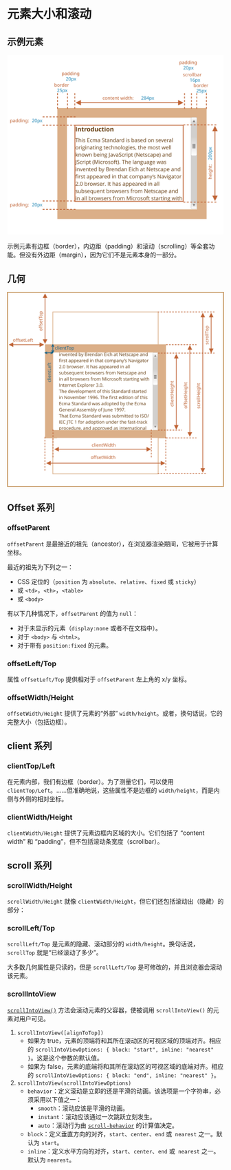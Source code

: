 # 元素大小和滚动

## 示例元素

![metric-css](assets/metric-css.svg)

示例元素有边框（border），内边距（padding）和滚动（scrolling）等全套功能。但没有外边距（margin），因为它们不是元素本身的一部分。

## 几何

![metric-all](assets/metric-all.svg)

## Offset 系列

### offsetParent

`offsetParent` 是最接近的祖先（ancestor），在浏览器渲染期间，它被用于计算坐标。

最近的祖先为下列之一：

- CSS 定位的（`position` 为 `absolute`、`relative`、`fixed` 或 `sticky`）
- 或 `<td>`，`<th>`，`<table>`
- 或 `<body>`

有以下几种情况下，`offsetParent` 的值为 `null`：

- 对于未显示的元素（`display:none` 或者不在文档中）。
- 对于 `<body>` 与 `<html>`。
- 对于带有 `position:fixed` 的元素。

### offsetLeft/Top

属性 `offsetLeft/Top` 提供相对于 `offsetParent` 左上角的 x/y 坐标。

### offsetWidth/Height

`offsetWidth/Height` 提供了元素的“外部” `width/height`。或者，换句话说，它的完整大小（包括边框）。

## client 系列

### clientTop/Left

在元素内部，我们有边框（border）。为了测量它们，可以使用 `clientTop/Left`。……但准确地说，这些属性不是边框的 `width/height`，而是内侧与外侧的相对坐标。

### clientWidth/Height

`clientWidth/Height` 提供了元素边框内区域的大小。它们包括了 “content width” 和 “padding”，但不包括滚动条宽度（scrollbar）。

## scroll 系列

### scrollWidth/Height

`scrollWidth/Height` 就像 `clientWidth/Height`，但它们还包括滚动出（隐藏）的部分：

### scrollLeft/Top

`scrollLeft/Top` 是元素的隐藏、滚动部分的 `width/height`。换句话说，`scrollTop` 就是“已经滚动了多少”。

大多数几何属性是只读的，但是 `scrollLeft/Top` 是可修改的，并且浏览器会滚动该元素。

### scrollIntoView

[`scrollIntoView()`](https://developer.mozilla.org/zh-CN/docs/Web/API/Element/scrollIntoView) 方法会滚动元素的父容器，使被调用 `scrollIntoView()` 的元素对用户可见。

1. `scrollIntoView([alignToTop])`
   - 如果为 true，元素的顶端将和其所在滚动区的可视区域的顶端对齐。相应的 `scrollIntoViewOptions: { block: "start", inline: "nearest" }`。这是这个参数的默认值。
   - 如果为 false，元素的底端将和其所在滚动区的可视区域的底端对齐。相应的 `scrollIntoViewOptions: { block: "end", inline: "nearest" }`。 
2. `scrollIntoView(scrollIntoViewOptions)`
   - `behavior`：定义滚动是立即的还是平滑的动画。该选项是一个字符串，必须采用以下值之一：
     - `smooth`：滚动应该是平滑的动画。
     - `instant`：滚动应该通过一次跳跃立刻发生。
     - `auto`：滚动行为由 [`scroll-behavior`](https://developer.mozilla.org/zh-CN/docs/Web/CSS/scroll-behavior) 的计算值决定。
   - `block`：定义垂直方向的对齐，`start`、`center`、`end` 或` nearest` 之一。默认为 `start`。
   - `inline`：定义水平方向的对齐，`start`、`center`、`end` 或` nearest` 之一。默认为 `nearest`。
